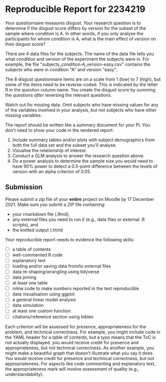 Reproducible Report for 2234219
=========================================

Your questionnaire measures disgust. Your research question is to determine if the disgust score differs by version for the subset of the sample where condition is A. In other words, if you only analyse the participants for whom condition is A, what is the main effect of version on their disgust score?

There are 4 data files for the subjects. The name of the data file tells you what condition and version of the experiment the subjects were in. For example, the file "subjects_condition-A_version-easy.csv" contains the subjects who were in condition "A" and version "easy".

The 8 disgust questionnaire items are on a scale from 1 (low) to 7 (high), but some of the items need to be reverse-coded. This is indicated by the letter R in the question column name. You create the disgust score by summing the questions *after* reversing the relevant questions.

Watch out for missing data. Omit subjects who have missing values for any of the variables involved in your analysis, but not subjects who have other missing variables.

The report should be written like a summary document for your PI. You don't need to show your code in the rendered report:

1. Include summary tables and/or plots with subject demographics from both the full data set and the subset you'll analyse.
2. Visualise the relationship of interest.
3. Conduct a GLM analysis to answer the research question above.
4. Do a power analysis to determine the sample size you would need to have 90% power to detect a 0.5-point difference between the levels of version with an alpha criterion of 0.05.

Submission 
----------------------------------------------

Please submit a zip file of your **entire** project on Moodle by 17 December 2021. Make sure you submit a ZIP file containing:

* your rmarkdown file (.Rmd),
* any external files you need to run it (e.g., data files or external .R scripts), and
* the knitted output (.html)

Your reproducible report needs to evidence the following skills:

* [ ] a table of contents
* [ ] well-commented R code
* [ ] explanatory text
* [ ] loading and/or saving data from/to external files
* [ ] data re-shaping/wrangling using tidyverse
* [ ] data joining
* [ ] at least one table
* [ ] inline code to make numbers reported in the text reproducible
* [ ] data visualisation using ggplot
* [ ] a general linear model analysis
* [ ] data simulation
* [ ] at least one custom function
* [ ] citations/reference section using bibtex

Each criterion will be assessed for presence, appropriateness for the problem, and technical correctness. For example, you might include code in the YAML header for a table of contents, but a typo means that the ToC is not actually displayed. you would receive credit for presence and appropriateness, but not technical correctness. As another example, you might make a beautiful graph that doesn't illustrate what you say it does. You would receive credit for presence and technical correctness, but not appropriateness. For aspects like code commenting and explanatory text, the appropriateness mark will involve assessment of quality (e.g., understandability).
